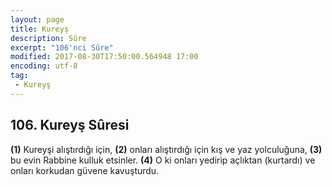 ```yaml
---
layout: page
title: Kureyş
description: Sûre
excerpt: "106'nci Sûre"
modified: 2017-08-30T17:50:00.564948 17:00
encoding: utf-8
tag: 
 - Kureyş
---
```


## 106. Kureyş Sûresi

**(1)** Kureyşi alıştırdığı için,
**(2)** onları alıştırdığı için kış ve yaz yolculuğuna,
**(3)** bu evin Rabbine kulluk etsinler.
**(4)** O ki onları yedirip açlıktan (kurtardı) ve onları korkudan güvene kavuşturdu.
